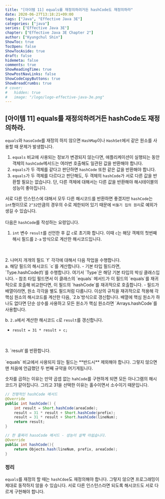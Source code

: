 ```yaml
---
title: "[아이템 11] equals를 재정의하려거든 hashCode도 재정의하라"
date: 2020-06-27T13:18:21+09:00
tags: ["Java", "Effective Java 3E"]
categories: ["java"]
series: ["Effective Java 3E"]
chapter: ["Effective Java 3E Chapter 2"]
author: ["Kyungchul Shin"]
ShowToc: true
TocOpen: false
ShowTocAside: true
draft: false
hidemeta: false
comments: true
ShowReadingTime: true
ShowPostNavLinks: false
ShowCodeCopyButtons: true
ShowBreadCrumbs: true
# cover:
#   hidden: true
#   image: "/logo/logo-effective-java-3e.png"
---
```

## [아이템 11] equals를 재정의하려거든 hashCode도 재정의하라.

`equals`와 `hasoCode`를 재정의 하지 않으면 `HashMap`이나 `HashSet`에서 같은 원소를 사용할 때 문제가 발생합니다.
   
  1. `equals` 비교에 사용되는 정보가 변경되지 않는다면, 애플리케이션이 실행되는 동안 객체의 `hashCode`메서드는 여러번 호출해도 일관된 값을 반환해야 합니다.
  2. `equals`가 두 객체를 같다고 판단하면 `hashCode` 또한 같은 값을 반환해야 합니다.
  3. `equals`가 두 객체를 다르다고 판단해도, 두 객체의 `hashCode`가 서로 다른 값을 반환할 필요는 없습니다. 단, 다른 객체에 대해서는 다른 값을 반환해야 해시테이블의 성능이 좋아집니다.

서로 다른 인스턴스에 대해서 모두 다른 해시코드를 반환하면 좋겠지만 `hashCode`는 `int`형이므로 `2^32`만큼의 경우의 수로 제한되어 있기 때문에 `비둘기 집의 원리`로 예외가 생길 수 있습니다.
<br>
<br>
다음은 `hashCode`를 작성하는 요령입니다.

1. `int` 변수 `result`를 선언한 후 값 `c`로 초기화 합니다. 이때 `c`는 해당 객체의 첫번째 해시 필드를 `2-a` 방식으로 계산한 해시코드입니다.
<br>
<br>
2. 나머지 개개의 필드 `f` 각각에 대해서 다음 작업을 수행합니다.
<br>
   a. 해당 필드의 해시코드 `c`를 계산합니다.
   - 기본 타입 필드라면, `Type.hashCode(f)`를 수행합니다. 여기서 `Type`은 해당 기본 타입의 박싱 클래스입니다.
   - 참조 타입 필드면서 이 클래스의 `equals` 메서드가 이 필드의 `equals`를 재귀적으로 호출해 비교한다면, 이 필드의 `hashCode`를 재귀적으로 호출합니다.
   - 필드가 배열이라면, 원소 각각을 별도 필드처럼 다룹니다. 이상의 규칙을 재귀적으로 적용해 각 핵심 원소의 해시코드를 계산한 다음, `2.b`방식으로 갱신합니다. 배열에 핵심 원소가 하나도 없다면 단순 상수를 사용하고 모든 원소가 핵심 원소라면 `Arrays.hashCode`를 사용합니다.

   b. `2.a`에서 계산한 해시코드 `c`로 `result`를 갱신합니다.
   - `result = 31 * result + c;`
<br>
<br>
3. `result`를 반환합니다.
<br>
<br>
`equals` 비교에서 사용되지 않는 필드는 **반드시** 제외해야 합니다. 그렇지 않으면 맨 처음에 언급했던 두 번째 규약을 어기게됩니다.
   
숫자를 곱하는 이유는 만약 곱셉 없는 `hahCode`를 구현하게 되면 모든 아나그램의 해시코드가 같아집니다. 그리고 31을 선택한 이유는 홀수이면서 소수이기 때문입니다.
   
``` java
// 전형적인 hashCode 메서드
@Override
public int hashCode() {
    int result = Short.hashCode(areaCode);
    result = 31 * result + Short.hashCode(prefix);
    result = 31 * result + Short.hashCode(lineNum);
    return result;
}
```
``` java
// 한 줄짜리 hasoCode 메서드 - 성능이 살짝 아쉽습니다.
@Override 
public int hashCode(){
    return Objects.hash(lineNum, prefix, areaCode);
}
```
### 정리
`equals`를 재정의 할 때는 `hashCdoe`도 재정의해야 합니다. 그렇지 않으면 프로그래밍이 제대로 동작하지 않을 수 있습니다. 서로 다른 인스턴스라면 되도록 해시코드도 서로 다르게 구현해야 합니다.
